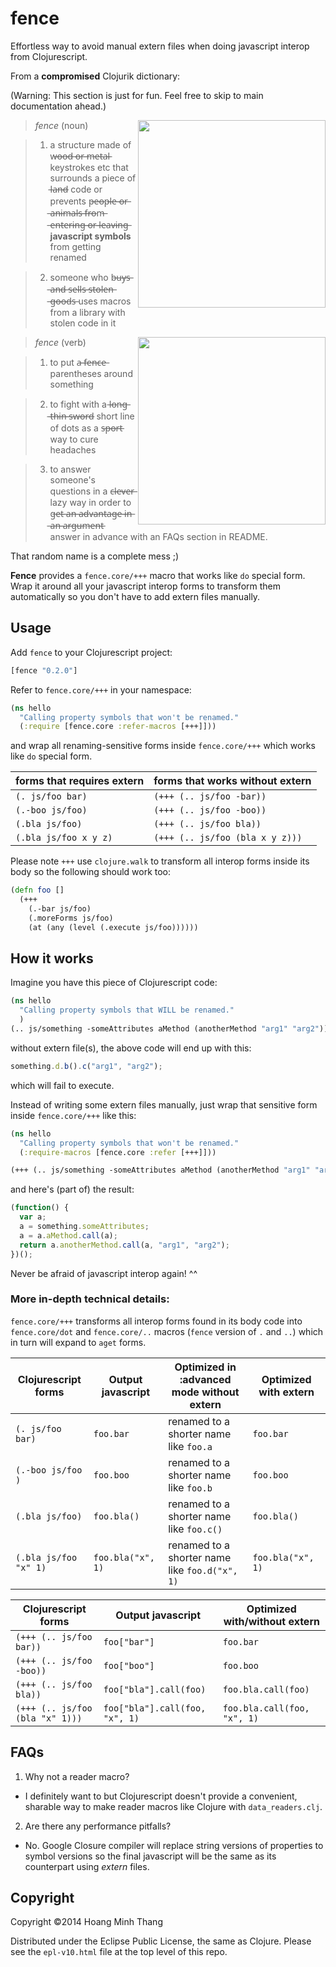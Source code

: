 # fence

Effortless way to avoid manual extern files when doing javascript
interop from Clojurescript.

From a **compromised** Clojurik dictionary:

(Warning: This section is just for fun. Feel free to skip to main
documentation ahead.)

<img align="right" width="300" src="http://i1.kym-cdn.com/photos/images/original/000/412/815/2be.jpg">

> *fence* (noun)

> 1. a structure made of w̶o̶o̶d̶ ̶o̶r̶ ̶m̶e̶t̶a̶l̶ keystrokes etc that surrounds a
>    piece of l̶a̶n̶d̶ code or prevents p̶e̶o̶p̶l̶e̶ ̶o̶r̶ ̶a̶n̶i̶m̶a̶l̶s̶ ̶f̶r̶o̶m̶ ̶e̶n̶t̶e̶r̶i̶n̶g̶
>    ̶o̶r̶ ̶l̶e̶a̶v̶i̶n̶g̶ **javascript symbols** from getting renamed

> 2. someone who b̶u̶y̶s̶ ̶a̶n̶d̶ ̶s̶e̶l̶l̶s̶ ̶s̶t̶o̶l̶e̶n̶ ̶g̶o̶o̶d̶s̶ uses macros from a
>    library with stolen code in it

<img align="right" width="300" src="http://imgs.xkcd.com/comics/compiling.png">

> *fence* (verb)

> 1. to put a̶ ̶f̶e̶n̶c̶e̶ parentheses around something

> 2. to fight with a l̶o̶n̶g̶ ̶t̶h̶i̶n̶ ̶s̶w̶o̶r̶d̶ short line of dots as a s̶p̶o̶r̶t̶ way
>    to cure headaches

> 3. to answer someone's questions in a c̶l̶e̶v̶e̶r̶ lazy way in order to
>    g̶e̶t̶ ̶a̶n̶ ̶a̶d̶v̶a̶n̶t̶a̶g̶e̶ ̶i̶n̶ ̶a̶n̶ ̶a̶r̶g̶u̶m̶e̶n̶t̶ answer in advance with an FAQs
>    section in README.


That random name is a complete mess ;)

**Fence** provides a `fence.core/+++` macro that works like `do`
special form. Wrap it around all your javascript interop forms to
transform them automatically so you don't have to add extern files
manually.

## Usage

Add `fence` to your Clojurescript project:

```cljs
[fence "0.2.0"]
```
Refer to `fence.core/+++` in your namespace:

```cljs
(ns hello
  "Calling property symbols that won't be renamed."
  (:require [fence.core :refer-macros [+++]]))
```

and wrap all renaming-sensitive forms inside `fence.core/+++` which
works like `do` special form.

forms that requires extern | forms that works without extern
-------------------------- | -------------------------------------------
`(. js/foo bar)`           | `(+++ (.. js/foo -bar))`
`(.-boo js/foo)`           | `(+++ (.. js/foo -boo))`
`(.bla js/foo)`            | `(+++ (.. js/foo bla))`
`(.bla js/foo x y z)`      | `(+++ (.. js/foo (bla x y z)))`

Please note `+++` use `clojure.walk` to transform all interop forms
inside its body so the following should work too:

```clj
(defn foo []
  (+++
    (.-bar js/foo)
    (.moreForms js/foo)
    (at (any (level (.execute js/foo))))))
```

## How it  works

Imagine you have this piece of Clojurescript code:

```clj
(ns hello
  "Calling property symbols that WILL be renamed."
  )
(.. js/something -someAttributes aMethod (anotherMethod "arg1" "arg2"))
```

without extern file(s), the above code will end up with this:

```js
something.d.b().c("arg1", "arg2");
```
which will fail to execute.

Instead of writing some extern files manually, just wrap that sensitive
form inside `fence.core/+++` like this:

```clj
(ns hello
  "Calling property symbols that won't be renamed."
  (:require-macros [fence.core :refer [+++]]))

(+++ (.. js/something -someAttributes aMethod (anotherMethod "arg1" "arg2")))
```
and here's (part of) the result:

```js
(function() {
  var a;
  a = something.someAttributes;
  a = a.aMethod.call(a);
  return a.anotherMethod.call(a, "arg1", "arg2");
})();
```

Never be afraid of javascript interop again! ^^

### More in-depth technical details:

`fence.core/+++` transforms all interop forms found in its body code
into `fence.core/dot` and `fence.core/..` macros (`fence` version of `.` and
`..`) which in turn will expand to `aget` forms.

Clojurescript forms   | Output javascript         | Optimized in :advanced mode without extern     | Optimized with extern
----------------------|---------------------------|------------------------------------------------|-------------------
`(. js/foo bar)`      | `foo.bar`                 | renamed to a shorter name like `foo.a`         | `foo.bar`
`(.-boo js/foo )`     | `foo.boo`                 | renamed to a shorter name like `foo.b`         | `foo.boo`
`(.bla js/foo)`       | `foo.bla()`               | renamed to a shorter name like `foo.c()`       | `foo.bla()`
`(.bla js/foo "x" 1)` | `foo.bla("x", 1)`         | renamed to a shorter name like `foo.d("x", 1)` | `foo.bla("x", 1)`


Clojurescript forms             | Output javascript              | Optimized with/without extern
--------------------------------|--------------------------------|-----------------------------
`(+++ (.. js/foo bar))`         | `foo["bar"]`                   | `foo.bar`
`(+++ (.. js/foo -boo))`        | `foo["boo"]`                   | `foo.boo`
`(+++ (.. js/foo bla))`         | `foo["bla"].call(foo)`         | `foo.bla.call(foo)`
`(+++ (.. js/foo (bla "x" 1)))` | `foo["bla"].call(foo, "x", 1)` | `foo.bla.call(foo, "x", 1)`

## FAQs

1. Why not a reader macro?
 - I definitely want to but Clojurescript doesn't provide a
 convenient, sharable way to make reader macros like Clojure with
 `data_readers.clj`.

2. Are there any performance pitfalls?
 - No. Google Closure compiler will replace string versions of
   properties to symbol versions so the final javascript will be the
   same as its counterpart using *extern* files.

## Copyright

Copyright ©2014 Hoang Minh Thang

Distributed under the Eclipse Public License, the same as Clojure. Please see the `epl-v10.html` file at the top level of this repo.
